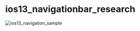 # ios13_navigationbar_research

![ios13_navigation_sample](https://user-images.githubusercontent.com/49982566/64332291-3f80c000-d00f-11e9-9581-692b8564033d.gif)

